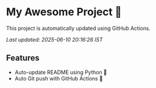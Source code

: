 # My Awesome Project 🚀

This project is automatically updated using GitHub Actions.

_Last updated: 2025-06-10 20:16:26 IST_

## Features
- Auto-update README using Python 🐍
- Auto Git push with GitHub Actions 🤖
